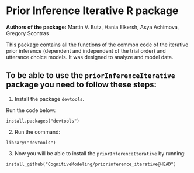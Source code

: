 # Prior Inference Iterative R package 

**Authors of the package:** Martin V. Butz, Hania Elkersh, Asya Achimova, Gregory Scontras

This package contains all the functions of the common code of the iterative prior inference (dependent and independent of the trial order) and utterance choice models. It was designed to analyze and model data. 

## To be able to use the `priorInferenceIterative` package you need to follow these steps:
1. Install the package `devtools`.

Run the code below:
```
install.packages("devtools")
```

2. Run the command:
```
library("devtools")
```

3. Now you will be able to install the `priorInferenceIterative` by running:
```
install_github("CognitiveModeling/priorinference_iterative@HEAD")
```
